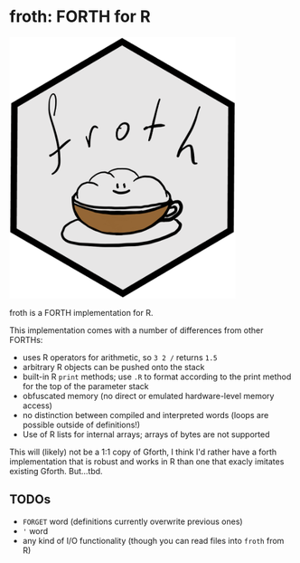 # froth: FORTH for R

<img src="./man/figures/froth.png" width="400" class="center"/>

froth is a FORTH implementation for R.

This implementation comes with a number of differences from other FORTHs:
- uses R operators for arithmetic, so `3 2 /` returns `1.5`
- arbitrary R objects can be pushed onto the stack
- built-in R `print` methods; use `.R` to format according to the print method for the top of the parameter stack
- obfuscated memory (no direct or emulated hardware-level memory access)
- no distinction between compiled and interpreted words (loops are possible outside of definitions!)
- Use of R lists for internal arrays; arrays of bytes are not supported

This will (likely) not be a 1:1 copy of Gforth, I think I'd rather have a forth implementation that is robust
and works in R than one that exacly imitates existing Gforth. But...tbd.

## TODOs
- `FORGET` word (definitions currently overwrite previous ones)
- `'` word
- any kind of I/O functionality (though you can read files into `froth` from R)
